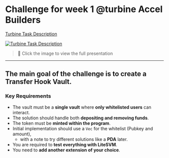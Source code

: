 # Challenge for week 1 @turbine Accel Builders

[Turbine Task Description](https://docs.google.com/presentation/d/1cCr9ZMX3s3w5XUtAoI5U3ylHBcT7U_k1ge9a43dqMmM/edit?usp=sharing)

[![Turbine Task Description](https://drive.google.com/thumbnail?id=1cCr9ZMX3s3w5XUtAoI5U3ylHBcT7U_k1ge9a43dqMmM)](https://docs.google.com/presentation/d/1cCr9ZMX3s3w5XUtAoI5U3ylHBcT7U_k1ge9a43dqMmM/view?usp=sharing)

> 📎 Click the image to view the full presentation

<!-- <iframe
    src="https://docs.google.com/presentation/d/1cCr9ZMX3s3w5XUtAoI5U3ylHBcT7U_k1ge9a43dqMmM/embed?start=false&loop=false&delayms=3000"
    frameborder="0"
    width="960"
    height="569"
    allowfullscreen="true"
    mozallowfullscreen="true"
    webkitallowfullscreen="true">
</iframe> -->

---

## The main goal of the challenge is to **create a Transfer Hook Vault**.

### Key Requirements

- The vault must be a **single vault** where **only whitelisted users** can interact.
- The solution should handle both **depositing and removing funds**.
- The token must be **minted within the program**.
- Initial implementation should use a `Vec` for the whitelist (Pubkey and amount),
  - with a note to try different solutions like a **PDA** later.
- You are required to **test everything with LiteSVM**.
- You need to **add another extension of your choice**.

